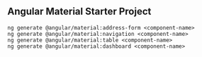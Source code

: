 ## Angular Material Starter Project

`ng generate @angular/material:address-form <component-name>`<br>
`ng generate @angular/material:navigation <component-name>`<br>
`ng generate @angular/material:table <component-name>`<br>
`ng generate @angular/material:dashboard <component-name>`<br>

